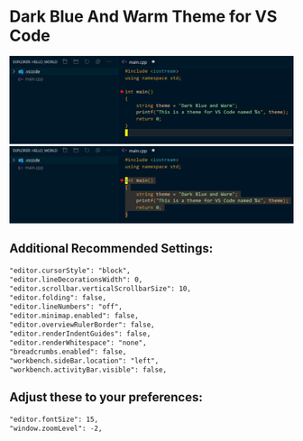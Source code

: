 # Dark Blue And Warm Theme for VS Code

![Alt text](screenshot.png "Preview Screenshot")

## Additional Recommended Settings:
    "editor.cursorStyle": "block",
    "editor.lineDecorationsWidth": 0,
    "editor.scrollbar.verticalScrollbarSize": 10,
    "editor.folding": false,
    "editor.lineNumbers": "off",
    "editor.minimap.enabled": false,
    "editor.overviewRulerBorder": false,
    "editor.renderIndentGuides": false,
    "editor.renderWhitespace": "none",
    "breadcrumbs.enabled": false,
    "workbench.sideBar.location": "left",
    "workbench.activityBar.visible": false,

## Adjust these to your preferences:
    "editor.fontSize": 15,
    "window.zoomLevel": -2,
